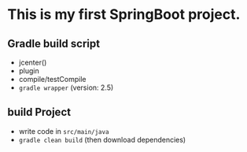 # This is my first SpringBoot project.

## Gradle build script
  
- jcenter()
- plugin
- compile/testCompile
- `gradle wrapper` (version: 2.5)

## build Project

- write code in `src/main/java`
- `gradle clean build` (then download dependencies)